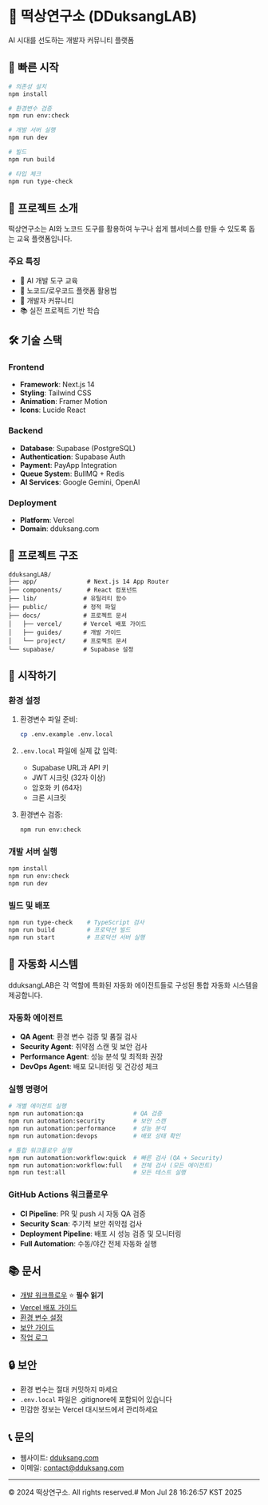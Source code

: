 # 🚀 떡상연구소 (DDuksangLAB)

AI 시대를 선도하는 개발자 커뮤니티 플랫폼

## 🔧 빠른 시작

```bash
# 의존성 설치
npm install

# 환경변수 검증
npm run env:check

# 개발 서버 실행
npm run dev

# 빌드
npm run build

# 타입 체크
npm run type-check
```

## 📌 프로젝트 소개

떡상연구소는 AI와 노코드 도구를 활용하여 누구나 쉽게 웹서비스를 만들 수 있도록 돕는 교육 플랫폼입니다.

### 주요 특징

- 🤖 AI 개발 도구 교육
- 🔧 노코드/로우코드 플랫폼 활용법
- 👥 개발자 커뮤니티
- 📚 실전 프로젝트 기반 학습

## 🛠 기술 스택

### Frontend

- **Framework**: Next.js 14
- **Styling**: Tailwind CSS
- **Animation**: Framer Motion
- **Icons**: Lucide React

### Backend

- **Database**: Supabase (PostgreSQL)
- **Authentication**: Supabase Auth
- **Payment**: PayApp Integration
- **Queue System**: BullMQ + Redis
- **AI Services**: Google Gemini, OpenAI

### Deployment

- **Platform**: Vercel
- **Domain**: dduksang.com

## 📁 프로젝트 구조

```
dduksangLAB/
├── app/              # Next.js 14 App Router
├── components/       # React 컴포넌트
├── lib/             # 유틸리티 함수
├── public/          # 정적 파일
├── docs/            # 프로젝트 문서
│   ├── vercel/      # Vercel 배포 가이드
│   ├── guides/      # 개발 가이드
│   └── project/     # 프로젝트 문서
└── supabase/        # Supabase 설정
```

## 🚀 시작하기

### 환경 설정

1. 환경변수 파일 준비:
   ```bash
   cp .env.example .env.local
   ```

2. `.env.local` 파일에 실제 값 입력:
   - Supabase URL과 API 키
   - JWT 시크릿 (32자 이상)
   - 암호화 키 (64자)
   - 크론 시크릿

3. 환경변수 검증:
   ```bash
   npm run env:check
   ```

### 개발 서버 실행

```bash
npm install
npm run env:check
npm run dev
```

### 빌드 및 배포

```bash
npm run type-check    # TypeScript 검사
npm run build         # 프로덕션 빌드
npm run start         # 프로덕션 서버 실행
```

## 🤖 자동화 시스템

dduksangLAB은 각 역할에 특화된 자동화 에이전트들로 구성된 통합 자동화 시스템을 제공합니다.

### 자동화 에이전트

- **QA Agent**: 환경 변수 검증 및 품질 검사
- **Security Agent**: 취약점 스캔 및 보안 검사
- **Performance Agent**: 성능 분석 및 최적화 권장
- **DevOps Agent**: 배포 모니터링 및 건강성 체크

### 실행 명령어

```bash
# 개별 에이전트 실행
npm run automation:qa              # QA 검증
npm run automation:security        # 보안 스캔
npm run automation:performance     # 성능 분석
npm run automation:devops          # 배포 상태 확인

# 통합 워크플로우 실행
npm run automation:workflow:quick  # 빠른 검사 (QA + Security)
npm run automation:workflow:full   # 전체 검사 (모든 에이전트)
npm run test:all                   # 모든 테스트 실행
```

### GitHub Actions 워크플로우

- **CI Pipeline**: PR 및 push 시 자동 QA 검증
- **Security Scan**: 주기적 보안 취약점 검사
- **Deployment Pipeline**: 배포 시 성능 검증 및 모니터링
- **Full Automation**: 수동/야간 전체 자동화 실행

## 📚 문서

- [개발 워크플로우](docs/project/DEVELOPMENT_WORKFLOW.md) ⭐ **필수 읽기**
- [Vercel 배포 가이드](docs/vercel/VERCEL_BUILD_FIX.md)
- [환경 변수 설정](docs/guides/SUPABASE_ENV_GUIDE.md)
- [보안 가이드](docs/guides/SECURITY_CLEANUP.md)
- [작업 로그](docs/project/worklog.md)

## 🔒 보안

- 환경 변수는 절대 커밋하지 마세요
- `.env.local` 파일은 .gitignore에 포함되어 있습니다
- 민감한 정보는 Vercel 대시보드에서 관리하세요

## 📞 문의

- 웹사이트: [dduksang.com](https://dduksang.com)
- 이메일: contact@dduksang.com

---

© 2024 떡상연구소. All rights reserved.# Mon Jul 28 16:26:57 KST 2025
